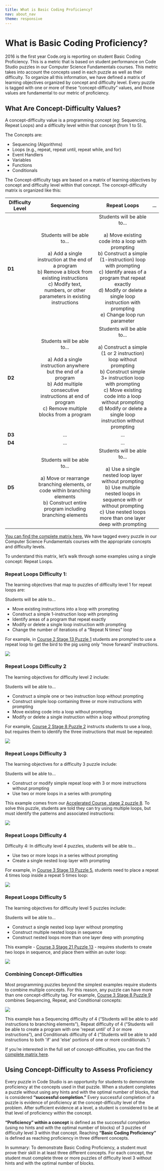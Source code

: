 ```yaml
---
title: What is Basic Coding Proficiency?
nav: about_nav
theme: responsive
---
```


# What is Basic Coding Proficiency?

2016 is the first year Code.org is reporting on student Basic Coding Proficiency. This is a metric that is based on student performance on Code Studio puzzles in our Computer Science Fundamentals courses. This metric takes into account the concepts used in each puzzle as well as their difficulty. To organize all this information, we have defined a matrix of learning objectives organized by concept and difficulty level. Every puzzle is tagged with one or more of these “concept-difficulty” values, and those values are fundamental to our metric of proficiency.

## What Are Concept-Difficulty Values?

A concept-difficulty value is a programming concept (eg: Sequencing, Repeat Loops) and a difficulty level within that concept (from 1 to 5).

The Concepts are:

- Sequencing (Algorithms)
- Loops (e.g., repeat, repeat until, repeat while, and for)
- Event Handlers
- Variables
- Functions
- Conditionals

 
The Concept-difficulty tags are based on a matrix of learning objectives by concept and difficulty level within that concept. The concept-difficulty matrix is organized like this:

|Difficulty Level|Sequencing|Repeat Loops|...|
|---|:---:|:---:|:---:|
|**D1**|Students will be able to...<br /><br />a) Add a single instruction at the end of a program<br />b) Remove a block from existing instructions<br />c) Modify text, numbers, or other parameters in existing instructions |Students will be able to...<br /><br />a) Move existing code into a loop with prompting<br />b) Construct a simple (1-instruction) loop with prompting<br />c) Identify areas of a program that repeat exactly<br />d) Modify or delete a single loop instruction with prompting<br />e) Change loop run parameter| |
|**D2**|Students will be able to...<br /><br />a) Add a single instruction anywhere but the end of a program<br />b) Add multiple consecutive instructions at end of program<br />c) Remove multiple blocks from a program|Students will be able to...<br /><br />a) Construct a simple (1 or 2 instruction) loop without prompting<br />b) Construct simple 3+ instruction loop with prompting<br />c) Move existing code into a loop without prompting<br />d) Modify or delete a single loop instruction without prompting<br />
|**D3**|...|...||
|**D4**|...|...||
|**D5**|Students will be able to...<br /><br />a) Move or rearrange branching elements, or code within branching elements<br />b) Construct entire program including branching elements|Students will be able to...<br /><br />a) Use a single nested loop layer without prompting<br />b) Use multiple nested loops in sequence with or without prompting<br />c) Use nested loops more than one layer deep with prompting||


[You can find the complete matrix here.](https://docs.google.com/spreadsheets/d/15u3XKI8dr2ysFlp-pymvyX6XCvUe3YeK05M-AaM6H1o/) We have tagged every puzzle in our Computer Science Fundamentals courses with the appropriate concepts and difficulty levels.

To understand this matrix, let’s walk through some examples using a single concept: Repeat Loops.

### Repeat Loops Difficulty 1:

The learning objectives that map to puzzles of difficulty level 1 for repeat loops are:

Students will be able to...

- Move existing instructions into a loop with prompting
- Construct a simple 1-instruction loop with prompting
- Identify areas of a program that repeat exactly
- Modify or delete a single loop instruction with prompting
- Change the number of iterations of a “Repeat N times” loop

For example, in [Course 2 Stage 13 Puzzle 1](https://studio.code.org/s/course1/lesson/13/puzzle/2) students are prompted to use a repeat loop to get the bird to the pig using only “move forward” instructions.

<img src="/images/c1s13p1.png" style="max-width: 100%"/>

### Repeat Loops Difficulty 2

The learning objectives for difficulty level 2 include:

Students will be able to...

- Construct a simple one or two instruction loop without prompting
- Construct simple loop containing three or more instructions with prompting
- Move existing code into a loop without prompting
- Modify or delete a single instruction within a loop without prompting

For example, [Course 2 Stage 8 Puzzle 2](https://studio.code.org/s/course2/lesson/8/puzzle/2) instructs students to use a loop, but requires them to identify the three instructions that must be repeated:

<img src="/images/c2s8p2.png" style="max-width: 100%"/>


### Repeat Loops Difficulty 3

The learning objectives for a difficulty 3 puzzle include: 

Students will be able to...

- Construct or modify simple repeat loop with 3 or more instructions without prompting
- Use two or more loops in a series with prompting

This example comes from our [Accelerated Course, stage 2 puzzle 8](https://studio.code.org/s/20-hour/lesson/2/puzzle/8). To solve this puzzle, students are told they can try using multiple loops, but must identify the patterns and associated instructions:

<img src="/images/c20s2p8.png" style="max-width: 100%"/>

### Repeat Loops Difficulty 4
Difficulty 4:
In difficulty level 4 puzzles, students will be able to…

- Use two or more loops in a series without prompting
- Create a single nested loop layer with prompting

For example, in [Course 3 Stage 13 Puzzle 5](https://studio.code.org/s/course3/lesson/13/puzzle/5), students need to place a repeat 4 times loop inside a repeat 5 times loop:

<img src="/images/c3s13p5.png" style="max-width: 100%"/>


### Repeat Loops Difficulty 5

The learning objectives for difficulty level 5 puzzles include: 

Students will be able to…

- Construct a single nested loop layer without prompting
- Construct multiple nested loops in sequence
- Construct nested loops more than one layer deep with prompting

This example - [Course 3 Stage 21 Puzzle 13](https://studio.code.org/s/course3/lesson/21/puzzle/13) - requires students to create two loops in sequence, and place them within an outer loop:

<img src="/images/c3s21p13.png" style="max-width: 100%"/>

### Combining Concept-Difficulties

Most programming puzzles beyond the simplest examples require students to combine multiple concepts. For this reason, any puzzle can have more than one concept-difficulty tag. For example, [Course 3 Stage 8 Puzzle 9](https://studio.code.org/s/course3/lesson/8/puzzle/9) combines Sequencing, Repeat, and Conditional concepts:

<img src="/images/c3s8p9.png" style="max-width: 100%"/>

This example has a Sequencing difficulty of 4 (“Students will be able to add instructions to branching elements”), Repeat difficulty of 4 (“Students will be able to create a program with one 'repeat until' of 3 or more instructions”), and Conditionals difficulty of 4 (“Students will be able to add instructions to both 'if' and 'else' portions of one or more conditionals.”)

If you’re interested in the full set of concept-difficulties, you can find the [complete matrix here](https://docs.google.com/spreadsheets/d/15u3XKI8dr2ysFlp-pymvyX6XCvUe3YeK05M-AaM6H1o/).


## Using Concept-Difficulty to Assess Proficiency

Every puzzle in Code Studio is an opportunity for students to demonstrate proficiency at the concepts used in that puzzle. When a student completes a puzzle without using any hints and with the optimal number of blocks, that is considered **“successful completion.”** Every successful completion of a puzzle is evidence of proficiency at the concept-difficulty level of the problem. After sufficient evidence at a level, a student is considered to be at that level of proficiency within the concept.

**“Proficiency” within a concept** is defined as the successful completion (using no hints and with the optimal number of blocks) of 3 puzzles of difficulty level 3 within that concept. Reaching **“Basic Coding Proficiency”** is defined as reaching proficiency in three different concepts. 

In summary: To demonstrate Basic Coding Proficiency, a student must prove their skill in at least three different concepts. For each concept, the student must complete three or more puzzles of difficulty level 3 without hints and with the optimal number of blocks.
